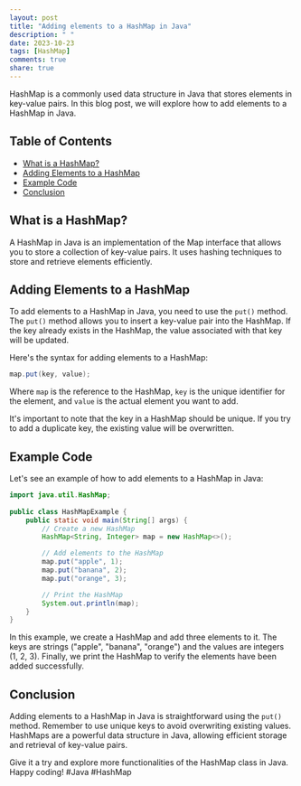 ```yaml
---
layout: post
title: "Adding elements to a HashMap in Java"
description: " "
date: 2023-10-23
tags: [HashMap]
comments: true
share: true
---
```


HashMap is a commonly used data structure in Java that stores elements in key-value pairs. In this blog post, we will explore how to add elements to a HashMap in Java.

## Table of Contents
- [What is a HashMap?](#what-is-a-hashmap)
- [Adding Elements to a HashMap](#adding-elements-to-a-hashmap)
- [Example Code](#example-code)
- [Conclusion](#conclusion)

## What is a HashMap?
A HashMap in Java is an implementation of the Map interface that allows you to store a collection of key-value pairs. It uses hashing techniques to store and retrieve elements efficiently.

## Adding Elements to a HashMap
To add elements to a HashMap in Java, you need to use the `put()` method. The `put()` method allows you to insert a key-value pair into the HashMap. If the key already exists in the HashMap, the value associated with that key will be updated.

Here's the syntax for adding elements to a HashMap:
```java
map.put(key, value);
```
Where `map` is the reference to the HashMap, `key` is the unique identifier for the element, and `value` is the actual element you want to add.

It's important to note that the key in a HashMap should be unique. If you try to add a duplicate key, the existing value will be overwritten.

## Example Code
Let's see an example of how to add elements to a HashMap in Java:

```java
import java.util.HashMap;
  
public class HashMapExample {
    public static void main(String[] args) {
        // Create a new HashMap
        HashMap<String, Integer> map = new HashMap<>();

        // Add elements to the HashMap
        map.put("apple", 1);
        map.put("banana", 2);
        map.put("orange", 3);

        // Print the HashMap
        System.out.println(map);
    }
}
```
In this example, we create a HashMap and add three elements to it. The keys are strings ("apple", "banana", "orange") and the values are integers (1, 2, 3). Finally, we print the HashMap to verify the elements have been added successfully.

## Conclusion
Adding elements to a HashMap in Java is straightforward using the `put()` method. Remember to use unique keys to avoid overwriting existing values. HashMaps are a powerful data structure in Java, allowing efficient storage and retrieval of key-value pairs.

Give it a try and explore more functionalities of the HashMap class in Java. Happy coding! #Java #HashMap